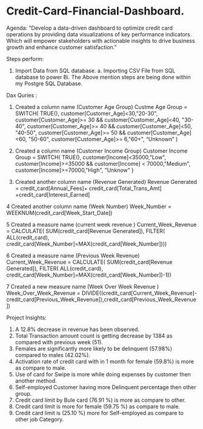 # Credit-Card-Financial-Dashboard.

Agenda:
"Develop a data-driven dashboard to optimize credit card operations by providing data visualizations of key performance indicators. Which will empower stakeholders with actionable insights to drive business growth and enhance customer satisfaction."



Steps perform:
1.  Import Data from SQL database.
a.	Importing CSV File from SQL database to power Bi. 
The Above mention steps are being done within my Postgre SQL Database.



Dax Quries :

 
1. Created a column name (Customer Age Group)
Custme Age Group = SWITCH(
        TRUE(),
         customer[Customer_Age]<30,"20-30",
            customer[Customer_Age]>= 30 && customer[Customer_Age]<40, "30-40",
     customer[Customer_Age]>= 40 && customer[Customer_Age]<50, "40-50",
            customer[Customer_Age]>= 50 && customer[Customer_Age]<60, "50-60",
            customer[Customer_Age]>= 6,"60+",
            “Unknown”
             )

2. Created a column name (Customer Income Group)
Customer Income Group = SWITCH(
        TRUE(),
        customer[Income]<35000,"Low",
        customer[Income]>=35000 && customer[Income] < 70000,"Medium",
        customer[Income]>=70000,"High",
        "Unknow"
)

 3. Created another column name (Revenue Generated)
Revenue Generated = credit_card[Annual_Fees]+ credit_card[Total_Trans_Amt] +credit_card[Interest_Earned]

4 Created another column name (Week Number)
Week_Number = WEEKNUM(credit_card[Week_Start_Date])

5  Created a measure name (current week revenue )
Current_Week_Revenue = CALCULATE(
    SUM(credit_card[Revenue Generated]),
    FILTER(
        ALL(credit_card),
        credit_card[Week_Number]=MAX(credit_card[Week_Number])))

6 Created a measure name (Previous Week Revenue)
Current_Week_Revenue = CALCULATE(
    SUM(credit_card[Revenue Generated]),
    FILTER(
        ALL(credit_card),
        credit_card[Week_Number]=MAX(credit_card[Week_Number])-1))

7 Created a new measure name (Week Over Week Revenue )
Week_Over_Week_Revenue = DIVIDE((credit_card[Current_Week_Revenue]-credit_card[Previous_Week_Revenue]),credit_card[Previous_Week_Revenue])



Project Insights:

1.	A 12.8% decrease in revenue has been observed.
2.	Total Transaction amount count is getting decrease by 1384 as compared with previous week (51).
3.	Females are significantly more likely to be delinquent (57.98%) compared to males (42.02%).
4.	Activation rate of credit card with in 1 month for female (59.8%) is more as compare to male.
5.	Use of card for Swipe is more while doing expenses by customer then another method. 
6.	Self-employed Customer having more Delinquent percentage then other group. 
7.	Credit card limit by Bule card (76.91 %) is more as compare to other.
8.	Credit card limit is more for female (59.75 %) as compare to male. 
9.	Credit card limit is (25.10 %) more for Self-employed as compare to other job Category. 

